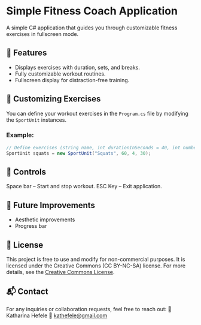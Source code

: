 # Simple Fitness Coach Application  

A simple C# application that guides you through customizable fitness exercises in fullscreen mode.  

## 🚀 Features  
- Displays exercises with duration, sets, and breaks.  
- Fully customizable workout routines.  
- Fullscreen display for distraction-free training.  

## 🔧 Customizing Exercises  
You can define your workout exercises in the `Program.cs` file by modifying the `SportUnit` instances.  

### Example:  
```csharp
// Define exercises (string name, int durationInSeconds = 40, int numberOfSets = 3, int pauseBetweenSets = 20)
SportUnit squats = new SportUnit("Squats", 60, 4, 30);
```

## 🔑 Controls
Space bar – Start and stop workout.
ESC Key – Exit application.

## 📌 Future Improvements
- Aesthetic improvements
- Progress bar

## 📜 License
This project is free to use and modify for non-commercial purposes. It is licensed under the Creative Commons (CC BY-NC-SA) license.
For more details, see the [Creative Commons License](https://creativecommons.org/licenses/by-nc-sa/4.0/).

## 📬 Contact
For any inquiries or collaboration requests, feel free to reach out:
👤 Katharina Hefele
📧 [kathefele@gmail.com](kathefele@gmail.com)
